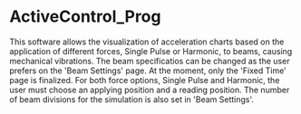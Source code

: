# ActiveControl_Prog

This software allows the visualization of acceleration charts based on the application of different forces, Single Pulse or Harmonic, to beams, 
causing mechanical vibrations. The beam specificatios can be changed as the user prefers on the 'Beam Settings' page. 
At the moment, only the 'Fixed Time' page is finalized. For both force options, Single Pulse and Harmonic, the user must choose an applying position
and a reading position. The number of beam divisions for the simulation is also set in 'Beam Settings'.
